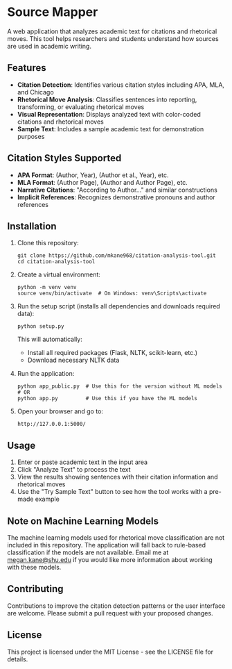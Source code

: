 # Source Mapper

A web application that analyzes academic text for citations and rhetorical moves. This tool helps researchers and students understand how sources are used in academic writing.

## Features

- **Citation Detection**: Identifies various citation styles including APA, MLA, and Chicago
- **Rhetorical Move Analysis**: Classifies sentences into reporting, transforming, or evaluating rhetorical moves
- **Visual Representation**: Displays analyzed text with color-coded citations and rhetorical moves
- **Sample Text**: Includes a sample academic text for demonstration purposes

## Citation Styles Supported

- **APA Format**: (Author, Year), (Author et al., Year), etc.
- **MLA Format**: (Author Page), (Author and Author Page), etc.
- **Narrative Citations**: "According to Author..." and similar constructions
- **Implicit References**: Recognizes demonstrative pronouns and author references

## Installation

1. Clone this repository:
   ```
   git clone https://github.com/mkane968/citation-analysis-tool.git
   cd citation-analysis-tool
   ```

2. Create a virtual environment:
   ```
   python -m venv venv
   source venv/bin/activate  # On Windows: venv\Scripts\activate
   ```

3. Run the setup script (installs all dependencies and downloads required data):
   ```
   python setup.py
   ```
   This will automatically:
   - Install all required packages (Flask, NLTK, scikit-learn, etc.)
   - Download necessary NLTK data

4. Run the application:
   ```
   python app_public.py  # Use this for the version without ML models
   # OR
   python app.py         # Use this if you have the ML models
   ```

5. Open your browser and go to:
   ```
   http://127.0.0.1:5000/
   ```

## Usage

1. Enter or paste academic text in the input area
2. Click "Analyze Text" to process the text
3. View the results showing sentences with their citation information and rhetorical moves
4. Use the "Try Sample Text" button to see how the tool works with a pre-made example

## Note on Machine Learning Models

The machine learning models used for rhetorical move classification are not included in this repository. The application will fall back to rule-based classification if the models are not available. Email me at megan.kane@shu.edu if you would like more information about working with these models.

## Contributing

Contributions to improve the citation detection patterns or the user interface are welcome. Please submit a pull request with your proposed changes.

## License

This project is licensed under the MIT License - see the LICENSE file for details.
